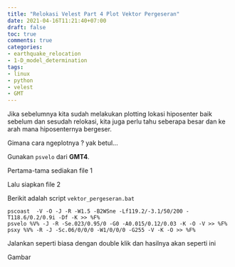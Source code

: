 ```yaml
---
title: "Relokasi Velest Part 4 Plot Vektor Pergeseran"
date: 2021-04-16T11:21:40+07:00
draft: false
toc: true
comments: true
categories:
- earthquake_relocation
- 1-D_model_determination
tags:
- linux
- python
- velest
- GMT
---
```


Jika sebelumnya kita sudah melakukan plotting lokasi hiposenter baik sebelum dan sesudah relokasi, kita juga perlu tahu seberapa besar dan ke arah mana hiposenternya bergeser.

Gimana cara ngeplotnya ? yak betul...

Gunakan `psvelo` dari **GMT4**.

Pertama-tama sediakan file 1 

Lalu siapkan file 2

Berikit adalah script `vektor_pergeseran.bat`

``` batch
pscoast  -V -O -J -R -W1.5 -B2WSne -Lf119.2/-3.1/50/200 -T118.6/0.2/0.9i -Df -K >> %F%
psvelo %V% -J -R -Se.023/0.95/0 -G0 -A0.015/0.12/0.03 -K -O -V >> %F%
psxy %V% -R -J -Sc.06/0/0/0 -W1/0/0/0 -G255 -V -K -O >> %F% 
```

Jalankan seperti biasa dengan double klik dan hasilnya akan seperti ini

Gambar

